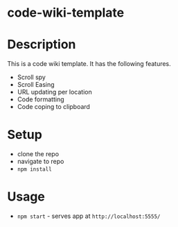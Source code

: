 # code-wiki-template

# Description
This is a code wiki template.  It has the following features.
- Scroll spy
- Scroll Easing
- URL updating per location
- Code formatting
- Code coping to clipboard

# Setup
- clone the repo
- navigate to repo
- `npm install`

# Usage
- `npm start` - serves app at `http://localhost:5555/`

